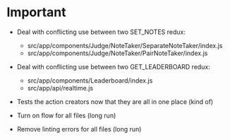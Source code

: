 # Important

* Deal with conflicting use between two SET_NOTES redux:
  * src/app/components/Judge/NoteTaker/SeparateNoteTaker/index.js
  * src/app/components/Judge/NoteTaker/PairNoteTaker/index.js


* Deal with conflicting use between two GET_LEADERBOARD redux:
  * src/app/components/Leaderboard/index.js
  * src/app/api/realtime.js


* Tests the action creators now that they are all in one place (kind of)


* Turn on flow for all files (long run)


* Remove linting errors for all files (long run)
